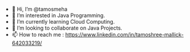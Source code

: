 - 👋 Hi, I’m @tamosmeha
- 👀 I’m interested in Java Programming.
- 🌱 I’m currently learning Cloud Computing.
- 💞️ I’m looking to collaborate on Java Projects.
- 📫 How to reach me : https://www.linkedin.com/in/tamoshree-mallick-642033219/

<!---
tamosmeha/tamosmeha is a ✨ special ✨ repository because its `README.md` (this file) appears on your GitHub profile.
You can click the Preview link to take a look at your changes.
--->
